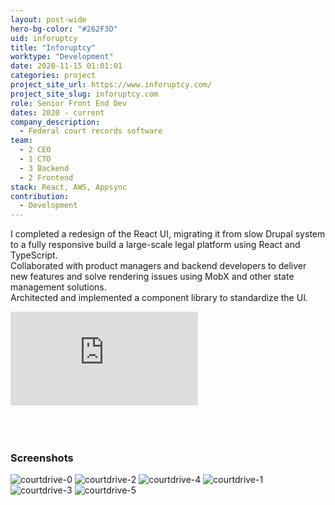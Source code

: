 ```yaml
---
layout: post-wide
hero-bg-color: "#262F3D"
uid: inforuptcy
title: "Inforuptcy"
worktype: "Development"
date: 2020-11-15 01:01:01
categories: project
project_site_url: https://www.inforuptcy.com/
project_site_slug: inforuptcy.com
role: Senior Front End Dev
dates: 2020 - current
company_description:
  - Federal court records software
team:
  - 2 CEO
  - 1 CTO
  - 3 Backend
  - 2 Frontend
stack: React, AWS, Appsync
contribution:
  - Development
---
```


<p>
I completed a redesign of the React UI, migrating it from slow Drupal system to a fully responsive build a large-scale legal platform using React and TypeScript.
<br/>Collaborated with product managers and backend developers to deliver new features and solve rendering issues using MobX and other state management solutions.
<br/>Architected and implemented a component library to standardize the UI.
</p>

<div class="showcase ">
  <div class='embed-container'><iframe src='https://www.youtube.com/embed/ps8gDcoJj1I' frameborder='0' allowfullscreen></iframe></div>
  <br/>
  <br/>
  <br/>
  <h3>Screenshots</h3>
  <img src="{{ site.baseurl }}/img/inforuptcy/courtdrive1.jpg" alt="courtdrive-0">
  <img src="{{ site.baseurl }}/img/inforuptcy/courtdrive2.jpg" alt="courtdrive-2">
  <img src="{{ site.baseurl }}/img/inforuptcy/courtdrive3.jpg" alt="courtdrive-4">
  <img src="{{ site.baseurl }}/img/inforuptcy/courtdrive1b.jpg" alt="courtdrive-1">
  <img src="{{ site.baseurl }}/img/inforuptcy/courtdrive2b.jpg" alt="courtdrive-3">
  <img src="{{ site.baseurl }}/img/inforuptcy/courtdrive3b.jpg" alt="courtdrive-5">
</div>
